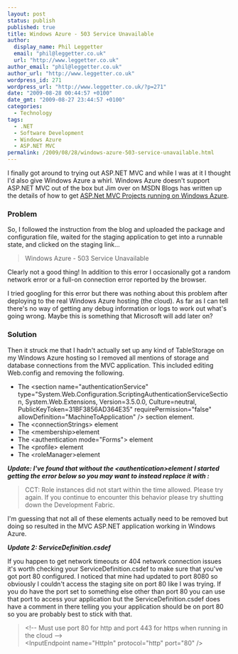 ```yaml
---
layout: post
status: publish
published: true
title: Windows Azure - 503 Service Unavailable
author:
  display_name: Phil Leggetter
  email: "phil@leggetter.co.uk"
  url: "http://www.leggetter.co.uk"
author_email: "phil@leggetter.co.uk"
author_url: "http://www.leggetter.co.uk"
wordpress_id: 271
wordpress_url: "http://www.leggetter.co.uk/?p=271"
date: "2009-08-28 00:44:57 +0100"
date_gmt: "2009-08-27 23:44:57 +0100"
categories:
  - Technology
tags:
  - .NET
  - Software Development
  - Windows Azure
  - ASP.NET MVC
permalink: /2009/08/28/windows-azure-503-service-unavailable.html
---
```


<p>I finally got around to trying out ASP.NET MVC and while I was at it I thought I'd also give Windows Azure a whirl. Windows Azure doesn't support ASP.NET MVC out of the box but Jim over on MSDN Blogs has written up the details of how to get <a href="http://blogs.msdn.com/jnak/archive/2008/10/28/asp-net-mvc-projects-running-on-windows-azure.aspx">ASP.Net MVC Projects running on Windows Azure</a>.</p>
<h3>Problem</h3>
<p>So, I followed the instruction from the blog and uploaded the package and configuration file, waited for the staging application to get into a runnable state, and clicked on the staging link...</p>
<blockquote><p>Windows Azure - 503 Service Unavailable</p></blockquote>
<p>Clearly not a good thing! In addition to this error I occasionally got a random network error or a full-on connection error reported by the browser.</p>
<p>I tried googling for this error but there was nothing about this problem after deploying to the real Windows Azure hosting (the cloud). As far as I can tell there's no way of getting any debug information or logs to work out what's going wrong. Maybe this is something that Microsoft will add later on?</p>
<h3>Solution</h3>
<p>Then it struck me that I hadn't actually set up any kind of TableStorage on my Windows Azure hosting so I removed all mentions of storage and database connections from the MVC application. This included editing Web.config and removing the following.</p>
<ul>
<li>The &lt;section name="authenticationService" type="System.Web.Configuration.ScriptingAuthenticationServiceSection, System.Web.Extensions, Version=3.5.0.0, Culture=neutral, PublicKeyToken=31BF3856AD364E35" requirePermission="false" allowDefinition="MachineToApplication" /&gt; section element.</li>
<li>The &lt;connectionStrings&gt; element</li>
<li>The &lt;membership&gt;element</li>
<li>The &lt;authentication mode="Forms"&gt; element</li>
<li>The &lt;profile&gt; element</li>
<li>The &lt;roleManager&gt;element</li>
</ul>
<p><strong><em>Update: I've found that without the &lt;authentication&gt;element I started getting the error below so you may want to instead replace it with :</em></strong></p>
<blockquote><p>CCT: Role instances did not start within the time allowed.  Please try again.  If you continue to encounter this behavior please try shutting down the Development Fabric.</p></blockquote>
<p>I'm guessing that not all of these elements actually need to be removed but doing so resulted in the MVC ASP.NET application working in Windows Azure.</p>
<p><strong><em>Update 2: ServiceDefinition.csdef</em></strong></p>
<p>If you happen to get network timeouts or 404 network connection issues it's worth checking your ServiceDefinition.csdef to make sure that you've got port 80 configured. I noticed that mine had updated to port 8080 so obviously I couldn't access the staging site on port 80 like I was trying. If you do have the port set to something else other than port 80 you can use that port to access your application but the ServiceDefinition.csdef does have a comment in there telling you your application should be on port 80 so you are probably best to stick with that.</p>
<blockquote><p>&lt;!-- Must use port 80 for http and port 443 for https when running in the cloud --&gt;<br />
&lt;InputEndpoint name="HttpIn" protocol="http" port="80" /&gt;</p></blockquote>
